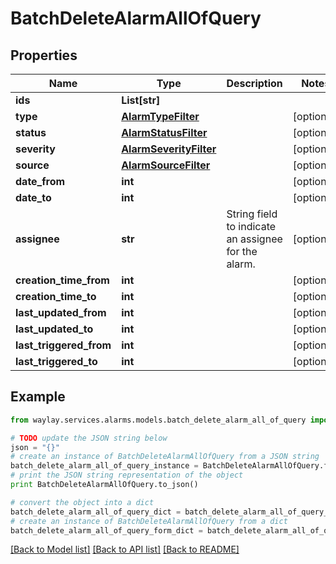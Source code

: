 # BatchDeleteAlarmAllOfQuery


## Properties

Name | Type | Description | Notes
------------ | ------------- | ------------- | -------------
**ids** | **List[str]** |  | 
**type** | [**AlarmTypeFilter**](AlarmTypeFilter.md) |  | [optional] 
**status** | [**AlarmStatusFilter**](AlarmStatusFilter.md) |  | [optional] 
**severity** | [**AlarmSeverityFilter**](AlarmSeverityFilter.md) |  | [optional] 
**source** | [**AlarmSourceFilter**](AlarmSourceFilter.md) |  | [optional] 
**date_from** | **int** |  | [optional] 
**date_to** | **int** |  | [optional] 
**assignee** | **str** | String field to indicate an assignee for the alarm. | [optional] 
**creation_time_from** | **int** |  | [optional] 
**creation_time_to** | **int** |  | [optional] 
**last_updated_from** | **int** |  | [optional] 
**last_updated_to** | **int** |  | [optional] 
**last_triggered_from** | **int** |  | [optional] 
**last_triggered_to** | **int** |  | [optional] 

## Example

```python
from waylay.services.alarms.models.batch_delete_alarm_all_of_query import BatchDeleteAlarmAllOfQuery

# TODO update the JSON string below
json = "{}"
# create an instance of BatchDeleteAlarmAllOfQuery from a JSON string
batch_delete_alarm_all_of_query_instance = BatchDeleteAlarmAllOfQuery.from_json(json)
# print the JSON string representation of the object
print BatchDeleteAlarmAllOfQuery.to_json()

# convert the object into a dict
batch_delete_alarm_all_of_query_dict = batch_delete_alarm_all_of_query_instance.to_dict()
# create an instance of BatchDeleteAlarmAllOfQuery from a dict
batch_delete_alarm_all_of_query_form_dict = batch_delete_alarm_all_of_query.from_dict(batch_delete_alarm_all_of_query_dict)
```
[[Back to Model list]](../README.md#documentation-for-models) [[Back to API list]](../README.md#documentation-for-api-endpoints) [[Back to README]](../README.md)


